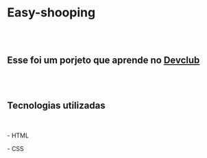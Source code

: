 <h1>Easy-shooping</h1>
<br>
<br>
<h2>Esse foi um porjeto que aprende no <a href="https://rodolfomori.com.br/devclub">Devclub</a></h2>
<br>
<br>
<h2>Tecnologias utilizadas</h2>
    <br>
    <p>- HTML</p>
    <p>- CSS</p>
